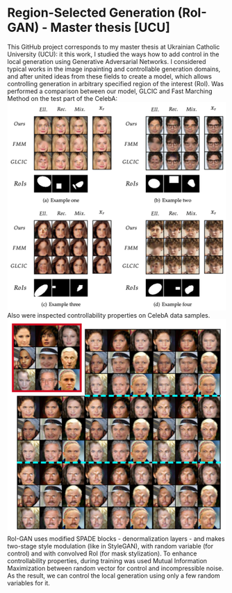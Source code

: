 # Region-Selected Generation (RoI-GAN) - Master thesis [UCU]
This GitHub project corresponds to my master thesis at Ukrainian Catholic University (UCU): it this work, I studied the ways how to add control in the local generation using Generative Adversarial Networks. I considered typical works in the image inpainting and controllable generation domains, and after united ideas from these fields to create a model, which allows controlling generation in arbitrary specified region of the interest (RoI). Was performed a comparison between our model, GLCIC and Fast Marching Method on the test part of the CelebA:
![Comparison with FMM and GLCIC](images/comparison.png)
Also were inspected controllability properties on CelebA data samples. 
![Examples of controllability on the CelebA](images/examples.png)
RoI-GAN uses modified SPADE blocks - denormalization layers - and makes two-stage style modulation (like in StyleGAN), with random variable (for control) and with convolved RoI (for mask stylization). To enhance controllability properties, during training was used Mutual Information Maximization between random vector for control and incompressible noise. As the result, we can control the local generation using only a few random variables for it.
